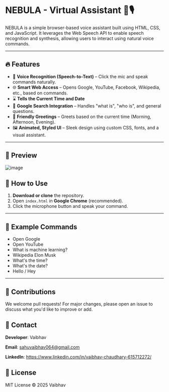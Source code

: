 # NEBULA - Virtual Assistant 🌌🎙️

NEBULA is a simple browser-based voice assistant built using HTML, CSS, and JavaScript. It leverages the Web Speech API to enable speech recognition and synthesis, allowing users to interact using natural voice commands.

---

## 🔥 Features

- 🎤 **Voice Recognition (Speech-to-Text)** – Click the mic and speak commands naturally.
- 🌐 **Smart Web Access** – Opens Google, YouTube, Facebook, Wikipedia, etc., based on commands.
- ⌛ **Tells the Current Time and Date**
- 💬 **Google Search Integration** – Handles "what is", "who is", and general questions.
- 🙋 **Friendly Greetings** – Greets based on the current time (Morning, Afternoon, Evening).
- 🖼️ **Animated, Styled UI** – Sleek design using custom CSS, fonts, and a visual assistant.

---

## 📸 Preview

![image](https://github.com/user-attachments/assets/ab146b30-3376-421b-8d4c-b45f4a1922c4)

## 🚀 How to Use

1. **Download or clone** the repository.
2. Open `index.html` in **Google Chrome** (recommended).
3. Click the microphone button and speak your command.

---

## 🧠 Example Commands

- Open Google
- Open YouTube
- What is machine learning?
- Wikipedia Elon Musk
- What's the time?
- What's the date?
- Hello / Hey

---


## 🤝 Contributions
We welcome pull requests! For major changes, please open an issue to discuss what you'd like to improve or add.

## 📧 Contact
**Developer**: Vaibhav

**Email**: sahuvaibhav064@gmail.com

**LinkedIn**: https://www.linkedin.com/in/vaibhav-chaudhary-615712272/

## 📜 License
MIT License © 2025 Vaibhav


